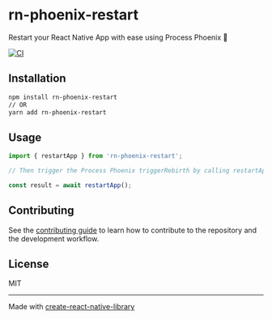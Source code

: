 # rn-phoenix-restart

Restart your React Native App with ease using Process Phoenix 🚀

[![CI](https://github.com/HammzaHM/rn-phoenix-restart/actions/workflows/ci.yml/badge.svg)](https://github.com/HammzaHM/rn-phoenix-restart/actions/workflows/ci.yml)

## Installation

```sh
npm install rn-phoenix-restart
// OR
yarn add rn-phoenix-restart
```

## Usage

```js
import { restartApp } from 'rn-phoenix-restart';

// Then trigger the Process Phoenix triggerRebirth by calling restartApp

const result = await restartApp();
```


## Contributing

See the [contributing guide](CONTRIBUTING.md) to learn how to contribute to the repository and the development workflow.

## License

MIT

---

Made with [create-react-native-library](https://github.com/callstack/react-native-builder-bob)
